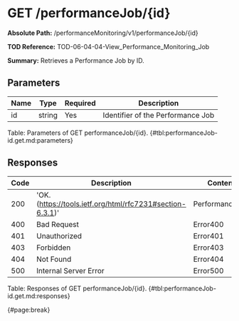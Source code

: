 <!--
    ATTENTION: This file was generated via gradle!
               Do NOT manually edit this file! Any such changes will be overwritten!
-->

# GET /performanceJob/{id}

**Absolute Path:** /performanceMonitoring/v1/performanceJob/{id}

**TOD Reference:** TOD-06-04-04-View_Performance_Monitoring_Job

**Summary:** Retrieves a Performance Job by ID.

## Parameters

| Name | Type | Required | Description |
| ------ | ------ | --- | ------------ |
| id | string | Yes | Identifier of the Performance Job |

Table: Parameters of GET performanceJob/{id}. {#tbl:performanceJob-id.get.md:parameters}

## Responses

| Code | Description | Content |
|------|-------------|---------|
| 200 | 'OK. (https://tools.ietf.org/html/rfc7231#section-6.3.1)' | PerformanceJob |
| 400 | Bad Request | Error400 |
| 401 | Unauthorized | Error401 |
| 403 | Forbidden | Error403 |
| 404 | Not Found | Error404 |
| 500 | Internal Server Error | Error500 |

Table: Responses of GET performanceJob/{id}. {#tbl:performanceJob-id.get.md:responses}

{#page:break}
